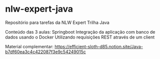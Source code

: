 # nlw-expert-java
 Repositório para tarefas da NLW Expert Trilha Java

Conteúdo das 3 aulas:
Springboot
Integração da aplicação com banco de dados usando o Docker
Utilizando requisições REST através de um client

Material complementar: https://efficient-sloth-d85.notion.site/Java-b7df60ea3c4c422087f3e9c54249015c
